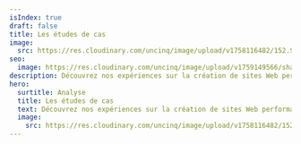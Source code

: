 ```yaml
---
isIndex: true
draft: false
title: Les études de cas
image:
  src: https://res.cloudinary.com/uncinq/image/upload/v1758116482/152.Study-Group_zytsf3.svg
seo:
  image: https://res.cloudinary.com/uncinq/image/upload/v1759149566/share-etudes-de-cas.png
description: Découvrez nos expériences sur la création de sites Web performants. Que ce soit lors d’une migration ou d’une mise en place.
hero:
  surtitle: Analyse
  title: Les études de cas
  text: Découvrez nos expériences sur la création de sites Web performants. Que ce soit lors d’une migration ou d’une mise en place.
  image:
    src: https://res.cloudinary.com/uncinq/image/upload/v1758116482/152.Study-Group_zytsf3.svg
---
```

